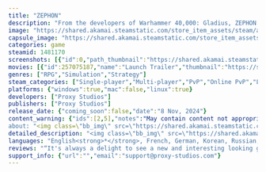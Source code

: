 ```yaml
---
title: "ZEPHON"
description: "From the developers of Warhammer 40,000: Gladius, ZEPHON is a post-apocalyptic 4X strategy game built on Proxy’s unique tactical combat system. Guide survivors through a turbulent future, navigating unexpected disasters, eldritch horror and cyberpunk monstrosities. What will you do to survive?"
image: "https://shared.akamai.steamstatic.com/store_item_assets/steam/apps/1481170/header.jpg?t=1732101486"
capsule_image: "https://shared.akamai.steamstatic.com/store_item_assets/steam/apps/1481170/2ed920aa54cb8e0329ae2f06d03d1c0d368f6bf1/capsule_231x87.jpg?t=1732101486"
categories: game
steamid: 1481170
screenshots: [{"id":0,"path_thumbnail":"https://shared.akamai.steamstatic.com/store_item_assets/steam/apps/1481170/ss_e8a849f356a5398380c785cf09e46aec76bd2f43.600x338.jpg?t=1732101486","path_full":"https://shared.akamai.steamstatic.com/store_item_assets/steam/apps/1481170/ss_e8a849f356a5398380c785cf09e46aec76bd2f43.1920x1080.jpg?t=1732101486"},{"id":1,"path_thumbnail":"https://shared.akamai.steamstatic.com/store_item_assets/steam/apps/1481170/ss_cb6da4aac2f11154ac296ef5942dac2654028594.600x338.jpg?t=1732101486","path_full":"https://shared.akamai.steamstatic.com/store_item_assets/steam/apps/1481170/ss_cb6da4aac2f11154ac296ef5942dac2654028594.1920x1080.jpg?t=1732101486"},{"id":2,"path_thumbnail":"https://shared.akamai.steamstatic.com/store_item_assets/steam/apps/1481170/ss_d7694f8d47a4de1c0a699c76491a9b1f0230a505.600x338.jpg?t=1732101486","path_full":"https://shared.akamai.steamstatic.com/store_item_assets/steam/apps/1481170/ss_d7694f8d47a4de1c0a699c76491a9b1f0230a505.1920x1080.jpg?t=1732101486"},{"id":3,"path_thumbnail":"https://shared.akamai.steamstatic.com/store_item_assets/steam/apps/1481170/ss_eb9f7d490920c8d4415b1692b1f4ce56a40eed0e.600x338.jpg?t=1732101486","path_full":"https://shared.akamai.steamstatic.com/store_item_assets/steam/apps/1481170/ss_eb9f7d490920c8d4415b1692b1f4ce56a40eed0e.1920x1080.jpg?t=1732101486"},{"id":4,"path_thumbnail":"https://shared.akamai.steamstatic.com/store_item_assets/steam/apps/1481170/ss_2fe81ce45959832f1e5b00b3817d0490d368f829.600x338.jpg?t=1732101486","path_full":"https://shared.akamai.steamstatic.com/store_item_assets/steam/apps/1481170/ss_2fe81ce45959832f1e5b00b3817d0490d368f829.1920x1080.jpg?t=1732101486"},{"id":5,"path_thumbnail":"https://shared.akamai.steamstatic.com/store_item_assets/steam/apps/1481170/ss_80252a7059a1b110be95a30fcd34a07763ffc82c.600x338.jpg?t=1732101486","path_full":"https://shared.akamai.steamstatic.com/store_item_assets/steam/apps/1481170/ss_80252a7059a1b110be95a30fcd34a07763ffc82c.1920x1080.jpg?t=1732101486"},{"id":6,"path_thumbnail":"https://shared.akamai.steamstatic.com/store_item_assets/steam/apps/1481170/ss_a11c3532123ce9498463b58f0d8bfb12cf4b011a.600x338.jpg?t=1732101486","path_full":"https://shared.akamai.steamstatic.com/store_item_assets/steam/apps/1481170/ss_a11c3532123ce9498463b58f0d8bfb12cf4b011a.1920x1080.jpg?t=1732101486"},{"id":7,"path_thumbnail":"https://shared.akamai.steamstatic.com/store_item_assets/steam/apps/1481170/ss_57eea41aabe3caff7604f47dac372ad9bcf7d681.600x338.jpg?t=1732101486","path_full":"https://shared.akamai.steamstatic.com/store_item_assets/steam/apps/1481170/ss_57eea41aabe3caff7604f47dac372ad9bcf7d681.1920x1080.jpg?t=1732101486"},{"id":8,"path_thumbnail":"https://shared.akamai.steamstatic.com/store_item_assets/steam/apps/1481170/ss_8c6fc3e2f8db9e8f0c2ff5a0660aa5d636eed933.600x338.jpg?t=1732101486","path_full":"https://shared.akamai.steamstatic.com/store_item_assets/steam/apps/1481170/ss_8c6fc3e2f8db9e8f0c2ff5a0660aa5d636eed933.1920x1080.jpg?t=1732101486"},{"id":9,"path_thumbnail":"https://shared.akamai.steamstatic.com/store_item_assets/steam/apps/1481170/ss_16ddf44449e651c36a966042558665614f51f677.600x338.jpg?t=1732101486","path_full":"https://shared.akamai.steamstatic.com/store_item_assets/steam/apps/1481170/ss_16ddf44449e651c36a966042558665614f51f677.1920x1080.jpg?t=1732101486"},{"id":10,"path_thumbnail":"https://shared.akamai.steamstatic.com/store_item_assets/steam/apps/1481170/ss_2c64ed392fb626dc8fc6ddf2295f39a3190b4bae.600x338.jpg?t=1732101486","path_full":"https://shared.akamai.steamstatic.com/store_item_assets/steam/apps/1481170/ss_2c64ed392fb626dc8fc6ddf2295f39a3190b4bae.1920x1080.jpg?t=1732101486"},{"id":11,"path_thumbnail":"https://shared.akamai.steamstatic.com/store_item_assets/steam/apps/1481170/ss_84e56a35531505db8e29f92dbc4b3151239aef02.600x338.jpg?t=1732101486","path_full":"https://shared.akamai.steamstatic.com/store_item_assets/steam/apps/1481170/ss_84e56a35531505db8e29f92dbc4b3151239aef02.1920x1080.jpg?t=1732101486"}]
movies: [{"id":257075187,"name":"Launch Trailer","thumbnail":"https://shared.akamai.steamstatic.com/store_item_assets/steam/apps/257075187/10a5a5ba44c09b33209a81a18b95dced20770060/movie_600x337.jpg?t=1732101480","webm":{"480":"http://video.akamai.steamstatic.com/store_trailers/257075187/movie480_vp9.webm?t=1732101480","max":"http://video.akamai.steamstatic.com/store_trailers/257075187/movie_max_vp9.webm?t=1732101480"},"mp4":{"480":"http://video.akamai.steamstatic.com/store_trailers/257075187/movie480.mp4?t=1732101480","max":"http://video.akamai.steamstatic.com/store_trailers/257075187/movie_max.mp4?t=1732101480"},"highlight":true},{"id":256885709,"name":"Intro","thumbnail":"https://shared.akamai.steamstatic.com/store_item_assets/steam/apps/256885709/movie.293x165.jpg?t=1683967107","webm":{"480":"http://video.akamai.steamstatic.com/store_trailers/256885709/movie480_vp9.webm?t=1683967107","max":"http://video.akamai.steamstatic.com/store_trailers/256885709/movie_max_vp9.webm?t=1683967107"},"mp4":{"480":"http://video.akamai.steamstatic.com/store_trailers/256885709/movie480.mp4?t=1683967107","max":"http://video.akamai.steamstatic.com/store_trailers/256885709/movie_max.mp4?t=1683967107"},"highlight":true},{"id":256945976,"name":"Trailer","thumbnail":"https://shared.akamai.steamstatic.com/store_item_assets/steam/apps/256945976/c7b1528020568f6d9c1a6230d07c6480d51dfe3b/movie_600x337.jpg?t=1730459198","webm":{"480":"http://video.akamai.steamstatic.com/store_trailers/256945976/movie480_vp9.webm?t=1730459198","max":"http://video.akamai.steamstatic.com/store_trailers/256945976/movie_max_vp9.webm?t=1730459198"},"mp4":{"480":"http://video.akamai.steamstatic.com/store_trailers/256945976/movie480.mp4?t=1730459198","max":"http://video.akamai.steamstatic.com/store_trailers/256945976/movie_max.mp4?t=1730459198"},"highlight":false}]
genres: ["RPG","Simulation","Strategy"]
steam_categories: ["Single-player","Multi-player","PvP","Online PvP","LAN PvP","Shared/Split Screen PvP","Co-op","Online Co-op","LAN Co-op","Shared/Split Screen Co-op","Shared/Split Screen","Cross-Platform Multiplayer","Steam Achievements","Steam Workshop","Steam Workshop","Steam Cloud","Remote Play Together","Family Sharing"]
platforms: {"windows":true,"mac":false,"linux":true}
developers: ["Proxy Studios"]
publishers: ["Proxy Studios"]
release_date: {"coming_soon":false,"date":"8 Nov, 2024"}
content_warning: {"ids":[2,5],"notes":"May contain content not appropriate for all ages: frequent violence and gore, general mature content."}
about: "<img class=\"bb_img\" src=\"https://shared.akamai.steamstatic.com/store_item_assets/steam/apps/1481170/extras/ZEPHONFulcrum.bayer3.gif?t=1732101486\" /><br>Humanity emerges, hesitantly, into ruination. Almost nothing is left of the world as we knew it—settlements, forests, seas, mountains—all have been blasted into unfamiliarity. Horribly mutated animals hunt in packs through deformed woodland. Decrepit military robots stumble unknowingly through the ruins, sensors and logic centres blown. Alien soldiers, once impossibly powerful, cower in the wrecks of their ships, praying to heedless gods for rescue.<br><br>Control the survivors of humanity in a near-future apocalypse of alien origin. Pick a path between the indifferent abominations of the Voice and the uncaring automata of ZEPHON, with city management, turn-based tactical combat, unholy research, diplomatic maneuvering, and branching narrative quests. Gather your allies and pick your actions wisely.<br><br>On the planet Earth, that was once a cradle of life, the extinction of humanity is at hand.<br><br><i>What will you do to survive?</i><h2 class=\"bb_tag\">BATTLE</h2><img class=\"bb_img\" src=\"https://shared.akamai.steamstatic.com/store_item_assets/steam/apps/1481170/extras/ZEPHONBattle.30.nodither.gif?t=1732101486\" /><br>Intense turn-based survival strategy in both single and multiplayer. <br><br><ul class=\"bb_ul\"><li>Command over 50 unique units in battle—each with its own graphics, voice overs, weapon systems and sets of traits and abilities.<br></li><li>Plan out optimal build orders amongst 3 asymmetric paths—Human, Voice and Cyber—or combine them in surprising ways.<br></li><li>Deploy tactical operations—interference protocols, otherworldly hymns of decay and even nuclear weapons—to gain an advantage.<br></li><li>Combat occurs on the main map—no switching modes and having to auto-resolve battles because they drag on too long.<br></li><li>Use distinctive leader abilities in fully-featured multiplayer—with or against your friends.</li></ul><h2 class=\"bb_tag\">BUILD</h2><img class=\"bb_img\" src=\"https://shared.akamai.steamstatic.com/store_item_assets/steam/apps/1481170/extras/ZEPHONBuild.30.nodither.gif?t=1732101486\" /><br>Take your settlements from scrappy bases to sprawling metropolises as your faction expands its sphere of influence.<br><br><ul class=\"bb_ul\"><li>Find and grow your cities by constructing buildings on tiles—everything you build needs space.<br></li><li>Optimize an empire-wide economy with 11 tiered resources—allowing you to specialize cities by their placement.<br></li><li>Recognize each building by its appearance—3 architecture styles to accompany your chosen path.<br></li><li>Fortify key strategic points to prevent enemies from assailing your positions—sometimes defense is the best defense.</li></ul><h2 class=\"bb_tag\">EXPLORE</h2><img class=\"bb_img\" src=\"https://shared.akamai.steamstatic.com/store_item_assets/steam/apps/1481170/extras/ZEPHONExplore.30.nodither.gif?t=1732101486\" /><br>Traverse the unfamiliarity of the destroyed Earth and unveil its deadly new secrets.<br><br><ul class=\"bb_ul\"><li>Discover dozens of terrain features and phenomena spread across 6 climates—flesh trees, microchip factories, traveling sandstorms, erupting volcanoes and much more.<br></li><li>Tune the generation of a new post-apocalyptic game world—cliffsides, ruins and deformed woodland occupied by violent wildlife and expanding NPCs acting out their own agendas.<br></li><li>Exterminate packs of mutated animals to collect caches full of rewards, capture outposts and expand your reach—one turn at a time.</li></ul><h2 class=\"bb_tag\">RESEARCH</h2><img class=\"bb_img\" src=\"https://shared.akamai.steamstatic.com/store_item_assets/steam/apps/1481170/extras/ZEPHONResearch.30.nodither.gif?t=1732101486\" /><br>As mankind strives to catch up to the new masters of the Earth, you’ll make strange new discoveries that could be just what you need to survive.<br><br><ul class=\"bb_ul\"><li>Unlock over 150 technologies spread across 10 tiers—units, buildings, operations, weapons, abilities and passive bonuses.<br></li><li>Advance from post-apocalyptic survivalism—through a blend of magic and cyberpunk aesthetics—before achieving transhuman transcendence. <br></li><li>Observe each unit upgrade visualized on the model—outfit regular, large and titanic units with cruise missiles, tunneling nails, deflector shields, and much more.<br></li><li>Read exact modifier numbers in tooltips and the easy-to-browse in-game compendium—so you don’t have to scour the internet for information.</li></ul><h2 class=\"bb_tag\">NEGOTIATE</h2><img class=\"bb_img\" src=\"https://shared.akamai.steamstatic.com/store_item_assets/steam/apps/1481170/extras/ZEPHONNegotiate.30.nodither.gif?t=1732101486\" /><br>Diplomatic negotiations are key to staving off defeat—but your opponents are watching your actions and reacting.<br><br><ul class=\"bb_ul\"><li>Roleplay with AI-controlled opponents through diplomatic encounters—each AI comes with their own likes and dislikes based on their character.<br></li><li>Establish peace, trading agreements and alliances—or use your influence to antagonize your friends towards each other.<br></li><li>Choose sides—ZEPHON, Acrin and Reaver non-player factions permeate the world and need to be contended with.</li></ul><h2 class=\"bb_tag\">DECIDE</h2><img class=\"bb_img\" src=\"https://shared.akamai.steamstatic.com/store_item_assets/steam/apps/1481170/extras/ZEPHONDecide.30.nodither.gif?t=1732101486\" /><br>As the clash between ZEPHON and the Acrin continues, your choice of Leader and path will determine who survives in the wreckage of Earth.<br><br><ul class=\"bb_ul\"><li>Steer your empire through multistage, branching, unexpected events—nightmares, cries for help and economic crashes all have to be dealt with.<br></li><li>Dive into your chosen leader’s backstory through their unique quest chain—complete it to unlock a permanent reward.<br></li><li>Play a key part in determining if humanity, machines or horrors prevail—the clash between ZEPHON and Acrin continues across the planet.<br></li><li>Resolve the prophecy that has brought the Acrin to Earth to unlock new game modifiers—all of this has happened before, and it will all happen again.</li></ul><br><i>“Open your eyes, singleton. You are not dreaming—you are the dream. The old world is dead, your old self is dead, so who are you now? We were the Meek, the Silent, and the Accomplice. Individually we were no one, together we are god itself. Woo us, fear us, worship us… these are all acceptable answers to the riddle of what you can do for us.”<br>— Furtive Tribunal</i>"
detailed_description: "<img class=\"bb_img\" src=\"https://shared.akamai.steamstatic.com/store_item_assets/steam/apps/1481170/extras/ZEPHONFulcrum.bayer3.gif?t=1732101486\" /><br>Humanity emerges, hesitantly, into ruination. Almost nothing is left of the world as we knew it—settlements, forests, seas, mountains—all have been blasted into unfamiliarity. Horribly mutated animals hunt in packs through deformed woodland. Decrepit military robots stumble unknowingly through the ruins, sensors and logic centres blown. Alien soldiers, once impossibly powerful, cower in the wrecks of their ships, praying to heedless gods for rescue.<br><br>Control the survivors of humanity in a near-future apocalypse of alien origin. Pick a path between the indifferent abominations of the Voice and the uncaring automata of ZEPHON, with city management, turn-based tactical combat, unholy research, diplomatic maneuvering, and branching narrative quests. Gather your allies and pick your actions wisely.<br><br>On the planet Earth, that was once a cradle of life, the extinction of humanity is at hand.<br><br><i>What will you do to survive?</i><h2 class=\"bb_tag\">BATTLE</h2><img class=\"bb_img\" src=\"https://shared.akamai.steamstatic.com/store_item_assets/steam/apps/1481170/extras/ZEPHONBattle.30.nodither.gif?t=1732101486\" /><br>Intense turn-based survival strategy in both single and multiplayer. <br><br><ul class=\"bb_ul\"><li>Command over 50 unique units in battle—each with its own graphics, voice overs, weapon systems and sets of traits and abilities.<br></li><li>Plan out optimal build orders amongst 3 asymmetric paths—Human, Voice and Cyber—or combine them in surprising ways.<br></li><li>Deploy tactical operations—interference protocols, otherworldly hymns of decay and even nuclear weapons—to gain an advantage.<br></li><li>Combat occurs on the main map—no switching modes and having to auto-resolve battles because they drag on too long.<br></li><li>Use distinctive leader abilities in fully-featured multiplayer—with or against your friends.</li></ul><h2 class=\"bb_tag\">BUILD</h2><img class=\"bb_img\" src=\"https://shared.akamai.steamstatic.com/store_item_assets/steam/apps/1481170/extras/ZEPHONBuild.30.nodither.gif?t=1732101486\" /><br>Take your settlements from scrappy bases to sprawling metropolises as your faction expands its sphere of influence.<br><br><ul class=\"bb_ul\"><li>Find and grow your cities by constructing buildings on tiles—everything you build needs space.<br></li><li>Optimize an empire-wide economy with 11 tiered resources—allowing you to specialize cities by their placement.<br></li><li>Recognize each building by its appearance—3 architecture styles to accompany your chosen path.<br></li><li>Fortify key strategic points to prevent enemies from assailing your positions—sometimes defense is the best defense.</li></ul><h2 class=\"bb_tag\">EXPLORE</h2><img class=\"bb_img\" src=\"https://shared.akamai.steamstatic.com/store_item_assets/steam/apps/1481170/extras/ZEPHONExplore.30.nodither.gif?t=1732101486\" /><br>Traverse the unfamiliarity of the destroyed Earth and unveil its deadly new secrets.<br><br><ul class=\"bb_ul\"><li>Discover dozens of terrain features and phenomena spread across 6 climates—flesh trees, microchip factories, traveling sandstorms, erupting volcanoes and much more.<br></li><li>Tune the generation of a new post-apocalyptic game world—cliffsides, ruins and deformed woodland occupied by violent wildlife and expanding NPCs acting out their own agendas.<br></li><li>Exterminate packs of mutated animals to collect caches full of rewards, capture outposts and expand your reach—one turn at a time.</li></ul><h2 class=\"bb_tag\">RESEARCH</h2><img class=\"bb_img\" src=\"https://shared.akamai.steamstatic.com/store_item_assets/steam/apps/1481170/extras/ZEPHONResearch.30.nodither.gif?t=1732101486\" /><br>As mankind strives to catch up to the new masters of the Earth, you’ll make strange new discoveries that could be just what you need to survive.<br><br><ul class=\"bb_ul\"><li>Unlock over 150 technologies spread across 10 tiers—units, buildings, operations, weapons, abilities and passive bonuses.<br></li><li>Advance from post-apocalyptic survivalism—through a blend of magic and cyberpunk aesthetics—before achieving transhuman transcendence. <br></li><li>Observe each unit upgrade visualized on the model—outfit regular, large and titanic units with cruise missiles, tunneling nails, deflector shields, and much more.<br></li><li>Read exact modifier numbers in tooltips and the easy-to-browse in-game compendium—so you don’t have to scour the internet for information.</li></ul><h2 class=\"bb_tag\">NEGOTIATE</h2><img class=\"bb_img\" src=\"https://shared.akamai.steamstatic.com/store_item_assets/steam/apps/1481170/extras/ZEPHONNegotiate.30.nodither.gif?t=1732101486\" /><br>Diplomatic negotiations are key to staving off defeat—but your opponents are watching your actions and reacting.<br><br><ul class=\"bb_ul\"><li>Roleplay with AI-controlled opponents through diplomatic encounters—each AI comes with their own likes and dislikes based on their character.<br></li><li>Establish peace, trading agreements and alliances—or use your influence to antagonize your friends towards each other.<br></li><li>Choose sides—ZEPHON, Acrin and Reaver non-player factions permeate the world and need to be contended with.</li></ul><h2 class=\"bb_tag\">DECIDE</h2><img class=\"bb_img\" src=\"https://shared.akamai.steamstatic.com/store_item_assets/steam/apps/1481170/extras/ZEPHONDecide.30.nodither.gif?t=1732101486\" /><br>As the clash between ZEPHON and the Acrin continues, your choice of Leader and path will determine who survives in the wreckage of Earth.<br><br><ul class=\"bb_ul\"><li>Steer your empire through multistage, branching, unexpected events—nightmares, cries for help and economic crashes all have to be dealt with.<br></li><li>Dive into your chosen leader’s backstory through their unique quest chain—complete it to unlock a permanent reward.<br></li><li>Play a key part in determining if humanity, machines or horrors prevail—the clash between ZEPHON and Acrin continues across the planet.<br></li><li>Resolve the prophecy that has brought the Acrin to Earth to unlock new game modifiers—all of this has happened before, and it will all happen again.</li></ul><br><i>“Open your eyes, singleton. You are not dreaming—you are the dream. The old world is dead, your old self is dead, so who are you now? We were the Meek, the Silent, and the Accomplice. Individually we were no one, together we are god itself. Woo us, fear us, worship us… these are all acceptable answers to the riddle of what you can do for us.”<br>— Furtive Tribunal</i>"
languages: "English<strong>*</strong>, French, German, Korean, Russian, Polish, Simplified Chinese, Spanish - Spain<br><strong>*</strong>languages with full audio support"
reviews: "“It's always a delight to see a new and interesting looking game world, one you'd really want to play around in, and Proxy Studios' Zephon looks to be set up to deliver just that.”<br>PC Gamer<br><br>“There is a new gold standard in combat-focused 4X. ZEPHON is a post-apocalyptic hellscape - bursting at the seams with sentient mechs, mutated beasts, and void horrors. From your first turns to your last - you will be fighting to survive.”<br>GINX TV<br><br>“Civilization 6’s in-depth strategy and Frostpunk’s brutal vision of the apocalypse have a rival in a new 4X game. Between combat, construction, research, and narrative, Zephon has a unique interpretation of all the strategy sim staples.”<br>PCGamesN<br>"
support_info: {"url":"","email":"support@proxy-studios.com"}
---
```


